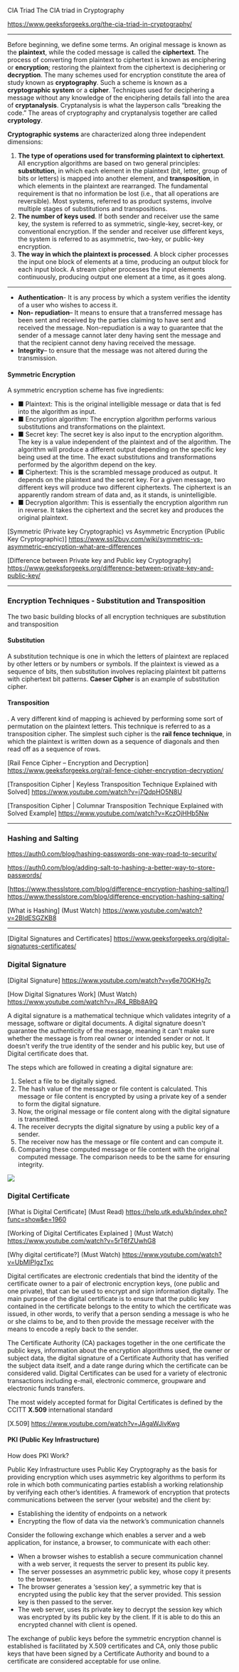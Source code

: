 
CIA Triad The CIA triad in Cryptography 

https://www.geeksforgeeks.org/the-cia-triad-in-cryptography/

---

Before beginning, we define some terms. An original message is known as the
**plaintext**, while the coded message is called the **ciphertext**. The process of converting
from plaintext to ciphertext is known as enciphering or **encryption**; restoring the
plaintext from the ciphertext is deciphering or **decryption**. The many schemes used
for encryption constitute the area of study known as **cryptography**. Such a scheme
is known as a **cryptographic system** or a **cipher**. Techniques used for deciphering a
message without any knowledge of the enciphering details fall into the area of **cryptanalysis**.
Cryptanalysis is what the layperson calls “breaking the code.” The areas of
cryptography and cryptanalysis together are called **cryptology**.

**Cryptographic systems** are characterized along three independent dimensions:

1. **The type of operations used for transforming plaintext to ciphertext**. All
encryption algorithms are based on two general principles: **substitution**,
in which each element in the plaintext (bit, letter, group of bits or letters)
is mapped into another element, and **transposition**, in which elements
in the plaintext are rearranged. The fundamental requirement is that no
information be lost (i.e., that all operations are reversible). Most systems,
referred to as product systems, involve multiple stages of substitutions and
transpositions.
2. **The number of keys used**. If both sender and receiver use the same key, the
system is referred to as symmetric, single-key, secret-key, or conventional
encryption. If the sender and receiver use different keys, the system is referred
to as asymmetric, two-key, or public-key encryption.
3. **The way in which the plaintext is processed**. A block cipher processes the input
one block of elements at a time, producing an output block for each input
block. A stream cipher processes the input elements continuously, producing
output one element at a time, as it goes along.

---

- **Authentication**- It is any process by which a system verifies the identity of a user who wishes to access it.
- **Non- repudiation**– It means to ensure that a transferred message has been sent and received by the parties claiming to have sent and received the message. Non-repudiation is a way to guarantee that the sender of a message cannot later deny having sent the message and that the recipient cannot deny having received the message.
- **Integrity**– to ensure that the message was not altered during the transmission.

#### Symmetric Encryption 

A symmetric encryption scheme has five ingredients:

- ■ Plaintext: This is the original intelligible message or data that is fed into the
algorithm as input.
- ■ Encryption algorithm: The encryption algorithm performs various substitutions
and transformations on the plaintext.
- ■ Secret key: The secret key is also input to the encryption algorithm. The key is
a value independent of the plaintext and of the algorithm. The algorithm will
produce a different output depending on the specific key being used at the
time. The exact substitutions and transformations performed by the algorithm
depend on the key.
- ■ Ciphertext: This is the scrambled message produced as output. It depends on
the plaintext and the secret key. For a given message, two different keys will
produce two different ciphertexts. The ciphertext is an apparently random
stream of data and, as it stands, is unintelligible.
- ■ Decryption algorithm: This is essentially the encryption algorithm run in
reverse. It takes the ciphertext and the secret key and produces the original
plaintext.

[Symmetric (Private key Cryptographic) vs Asymmetric Encryption (Public Key Cryptographic)] https://www.ssl2buy.com/wiki/symmetric-vs-asymmetric-encryption-what-are-differences

[Difference between Private key and Public key Cryptography] https://www.geeksforgeeks.org/difference-between-private-key-and-public-key/

---

### Encryption Techniques - Substitution and Transposition

The two basic building blocks of all encryption techniques are substitution
and transposition

#### Substitution

A substitution technique is one in which the letters of plaintext are replaced
by other letters or by numbers or symbols. If the plaintext is viewed as a sequence
of bits, then substitution involves replacing plaintext bit patterns with ciphertext bit
patterns. **Caeser Cipher** is an example of substitution cipher. 


#### Transposition

. A very different kind of mapping is achieved by performing
some sort of permutation on the plaintext letters. This technique is referred to as a
transposition cipher.
The simplest such cipher is the **rail fence technique**, in which the plaintext is
written down as a sequence of diagonals and then read off as a sequence of rows.

[Rail Fence Cipher – Encryption and Decryption] https://www.geeksforgeeks.org/rail-fence-cipher-encryption-decryption/

[Transposition Cipher | Keyless Transposition Technique Explained with Solved] https://www.youtube.com/watch?v=j7QdpHO5N8U

[Transposition Cipher | Columnar Transposition Technique Explained with Solved Example] https://www.youtube.com/watch?v=KczOjHHb5Nw

---

### Hashing and Salting

https://auth0.com/blog/hashing-passwords-one-way-road-to-security/

https://auth0.com/blog/adding-salt-to-hashing-a-better-way-to-store-passwords/

[https://www.thesslstore.com/blog/difference-encryption-hashing-salting/] https://www.thesslstore.com/blog/difference-encryption-hashing-salting/

[What is Hashing] (Must Watch) https://www.youtube.com/watch?v=2BldESGZKB8

---

[Digital Signatures and Certificates] https://www.geeksforgeeks.org/digital-signatures-certificates/


### Digital Signature

[Digital Signature] https://www.youtube.com/watch?v=y6e70OKHg7c

[How Digital Signatures Work] (Must Watch) https://www.youtube.com/watch?v=JR4_RBb8A9Q

A digital signature is a mathematical technique which validates integrity of a message, software or digital documents. A digital signature 
doesn't guarantee the authenticity of the message, meaning it can't make sure whether the message is from real owner or intended sender or not. It doesn't verify the
true identity of the sender and his public key, but use of Digital certificate does that. 

The steps which are followed in creating a digital signature are:

1. Select a file to be digitally signed.
2. The hash value of the message or file content is calculated. This message or file content is encrypted by using a private key of a sender to form the digital signature.
3. Now, the original message or file content along with the digital signature is transmitted.
4. The receiver decrypts the digital signature by using a public key of a sender.
5. The receiver now has the message or file content and can compute it.
6. Comparing these computed message or file content with the original computed message. The comparison needs to be the same for ensuring integrity.

<img src="https://media.geeksforgeeks.org/wp-content/uploads/3-56.png">

### Digital Certificate

[What is Digital Certificate] (Must Read) https://help.utk.edu/kb/index.php?func=show&e=1960

[Working of Digital Certificates Explained ] (Must Watch) https://www.youtube.com/watch?v=5rT6fZUwhG8

[Why digital certificate?] (Must Watch) https://www.youtube.com/watch?v=UbMlPIgzTxc

Digital certificates are electronic credentials that bind the identity of the certificate owner to a pair of electronic encryption keys, (one public and one private), that can be used to encrypt and sign information digitally. The main purpose of the digital certificate is to ensure that the public key contained in the certificate belongs to the entity to which the certificate was issued, in other words, to verify that a person sending a message is who he or she claims to be, and to then provide the message receiver with the means to encode a reply back to the sender.

The Certificate Authority (CA) packages together in the one certificate the public keys, information about the encryption algorithms used, the owner or subject data, the digital signature of a Certificate Authority that has verified the subject data itself, and a date range during which the certificate can be considered valid. Digital Certificates can be used for a variety of electronic transactions including e-mail, electronic commerce, groupware and electronic funds transfers.

The most widely accepted format for Digital Certificates is defined by the CCITT **X.509** international standard

[X.509] https://www.youtube.com/watch?v=JAgaWJivKwg

#### PKI (Public Key Infrastructure)

How does PKI Work?

Public Key Infrastructure uses Public Key Cryptography as the basis for providing encryption which uses asymmetric key algorithms to perform its role in which both communicating parties establish a working relationship by verifying each other’s identities. A framework of encryption that protects communications between the server (your website) and the client by:

- Establishing the identity of endpoints on a network
- Encrypting the flow of data via the network’s communication channels

Consider the following exchange which enables a server and a web application, for instance, a browser, to communicate with each other:

- When a browser wishes to establish a secure communication channel with a web server, it requests the server to present its public key.
- The server possesses an asymmetric public key, whose copy it presents to the browser.
- The browser generates a ‘session key’, a symmetric key that is encrypted using the public key that the server provided. This session key is then passed to the server.
- The web server, uses its private key to decrypt the session key which was encrypted by its public key by the client. If it is able to do this an encrypted channel with client is opened.

The exchange of public keys before the symmetric encryption channel is established is facilitated by X.509 certificates and CA, only those public keys that have been signed by a Certificate Authority and bound to a certificate are considered acceptable for use online.


